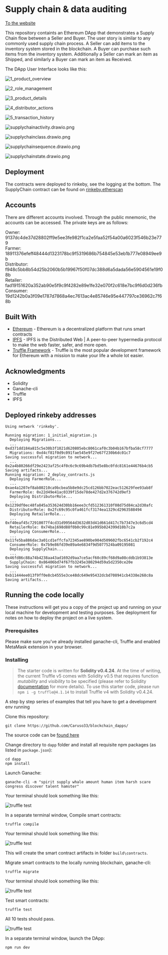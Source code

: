 # Supply chain & data auditing

[To the website](https://supply-blockchain.surge.sh)

This repository containts an Ethereum DApp that demonstrates a Supply Chain flow between a Seller and Buyer. The user story is similar to any commonly used supply chain process. A Seller can add items to the inventory system stored in the blockchain. A Buyer can purchase such items from the inventory system. Additionally a Seller can mark an item as Shipped, and similarly a Buyer can mark an item as Received.

The DApp User Interface looks like this:

![1_product_overview](images/1_product_overview.png)

![2_role_management](images/2_role_management.png)

![3_product_details](images/3_product_details.png)

![4_distributor_actions](images/4_distributor_actions.png)

![5_transaction_history](images/5_transaction_history.png)

![supplychainactivity.drawio.png](uml/supplychainactivity.drawio.png)

![supplychainclass.drawio.png](uml/supplychainclass.drawio.png)

![supplychainsequence.drawio.png](uml/supplychainsequence.drawio.png)

![supplychainstate.drawio.png](uml/supplychainstate.drawio.png)

## Deployment

The contracts were deployed to rinkeby, see the logging at the bottom.
The SupplyChain contract can be found on [rinkeby.etherscan](https://rinkeby.etherscan.io/address/0x86406bd74f67fb3245e380294d59a5d2350ce20e)

## Accounts

There are different accounts involved. Through the public mnemonic, the accounts can be accessed. The private keys are as follows:

Owner: 9137dc4de37d28802ff9e5ee3fe982f1ca2e5faa52f54a00a6023f546b23e779  
Farmer: 18911376efeff48444d1323178bc9f5319686b754845e53eb1b777e08949ee9b  
Distributor: f948c5bb8b54d25b2060b5b19967f50f07dc388d6a5dada56e5904561e19f08b  
Retailer: fad19151620a352ab90e5f9c9f4282e89e1fe32e070f2c618e7bc9f6d0d236fb  
Consumer: 19d1242b0a3f09e1787d7868a4ec7613ac4e85746e95e447797ce36962c7f68b

## Built With

- [Ethereum](https://www.ethereum.org/) - Ethereum is a decentralized platform that runs smart contracts
- [IPFS](https://ipfs.io/) - IPFS is the Distributed Web | A peer-to-peer hypermedia protocol
  to make the web faster, safer, and more open.
- [Truffle Framework](http://truffleframework.com/) - Truffle is the most popular development framework for Ethereum with a mission to make your life a whole lot easier.

## Acknowledgments

- Solidity
- Ganache-cli
- Truffle
- IPFS

## Deployed rinkeby addresses

```shell
Using network 'rinkeby'.

Running migration: 1_initial_migration.js
  Deploying Migrations...
  ... 0xd371dd184a815c5e30b3f1021d620805ebc8061caf0c3b04b167bfba58cf7777
  Migrations: 0xd4cf81f0d9c091fae545e9f27e67f230b6dc01c7
Saving successful migration to network...
  ... 0x2a4b80266df29e2423af25c4f0c6c9c69b4db7bd5e8bc0fdc8161e44676b4cb5
Saving artifacts...
Running migration: 2_deploy_contracts.js
  Deploying FarmerRole...
  ... 0xae4a1207ef8ab80210ca9bcbea5b8e9dc25cd126bb7022eac512629fee93ab8f
  FarmerRole: 0x22d49e41ac0339f15de78de427d2e376742d9ef3
  Deploying DistributorRole...
  ... 0x1239df0ec48fa845a353624d30bb16eee3cfd512361310f08d75d84ca2d30afc
  DistributorRole: 0x2fc69c95c0fa461fcf3174ea1329cd2963588494
  Deploying RetailerRole...
  ... 0xf40eaf45c72910077f4cd31d99564d3632d03d41d661d417c7b7347e3c6d5cd4
  RetailerRole: 0x74ba1698d88f0b0c99c81e995b024399d10b7c2a
  Deploying ConsumerRole...
  ... 0x11fe5ba886dac3a01cd1effcfa72345ae890be904d509602fbc6541cb2f192c4
  ConsumerRole: 0x7b9e86fd39e89a4e6834f9d5077524ba09195081
  Deploying SupplyChain...
  ... 0x46fd86c88a74b4238aa43ad1692d9aa7ce5acf60c89cf68d9a08cddb1b93813e
  SupplyChain: 0x86406bd74f67fb3245e380294d59a5d2350ce20e
Saving successful migration to network...
  ... 0xb11444ee013f9ff0e8cb4555e3ce48dc649e95432dcbd708941cb4338e268c8a
Saving artifacts...
```

## Running the code locally

These instructions will get you a copy of the project up and running on your local machine for development and testing purposes. See deployment for notes on how to deploy the project on a live system.

### Prerequisites

Please make sure you've already installed ganache-cli, Truffle and enabled MetaMask extension in your browser.

### Installing

> The starter code is written for **Solidity v0.4.24**. At the time of writing, the current Truffle v5 comes with Solidity v0.5 that requires function _mutability_ and _visibility_ to be specified (please refer to Solidity [documentation](https://docs.soliditylang.org/en/v0.5.0/050-breaking-changes.html) for more details). To use this starter code, please run `npm i -g truffle@4.1.14` to install Truffle v4 with Solidity v0.4.24.

A step by step series of examples that tell you have to get a development env running

Clone this repository:

```
git clone https://github.com/Caruso33/blockchain_dapps/
```

The source code can be [found here](https://github.com/Caruso33/blockchain_dapps/tree/master/udacity_blockchain_development/3_ethereum_dapp)

Change directory to `dapp` folder and install all requisite npm packages (as listed in `package.json`):

```
cd dapp
npm install
```

Launch Ganache:

```
ganache-cli -m "spirit supply whale amount human item harsh scare congress discover talent hamster"
```

Your terminal should look something like this:

![truffle test](images/ganache-cli.png)

In a separate terminal window, Compile smart contracts:

```
truffle compile
```

Your terminal should look something like this:

![truffle test](images/truffle_compile.png)

This will create the smart contract artifacts in folder `build\contracts`.

Migrate smart contracts to the locally running blockchain, ganache-cli:

```
truffle migrate
```

Your terminal should look something like this:

![truffle test](images/truffle_migrate.png)

Test smart contracts:

```
truffle test
```

All 10 tests should pass.

![truffle test](images/truffle_test.png)

In a separate terminal window, launch the DApp:

```
npm run dev
```
